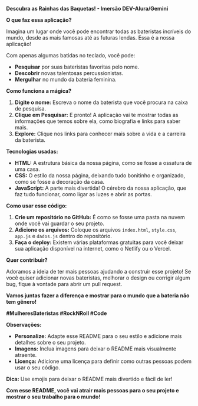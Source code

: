 
**Descubra as Rainhas das Baquetas! - Imersão DEV-Alura/Gemini**

**O que faz essa aplicação?**

Imagina um lugar onde você pode encontrar todas as bateristas incríveis do mundo, desde as mais famosas até as futuras lendas. Essa é a nossa aplicação! 

Com apenas algumas batidas no teclado, você pode:

* **Pesquisar** por suas bateristas favoritas pelo nome.
* **Descobrir** novas talentosas percussionistas.
* **Mergulhar** no mundo da bateria feminina.

**Como funciona a mágica?**

1. **Digite o nome:** Escreva o nome da baterista que você procura na caixa de pesquisa.
2. **Clique em Pesquisar:** E pronto! A aplicação vai te mostrar todas as informações que temos sobre ela, como biografia e links para saber mais.
3. **Explore:** Clique nos links para conhecer mais sobre a vida e a carreira da baterista.

**Tecnologias usadas:**

* **HTML:** A estrutura básica da nossa página, como se fosse a ossatura de uma casa.
* **CSS:** O estilo da nossa página, deixando tudo bonitinho e organizado, como se fosse a decoração da casa.
* **JavaScript:** A parte mais divertida! O cérebro da nossa aplicação, que faz tudo funcionar, como ligar as luzes e abrir as portas.

**Como usar esse código:**

1. **Crie um repositório no GitHub:** É como se fosse uma pasta na nuvem onde você vai guardar o seu projeto.
2. **Adicione os arquivos:** Coloque os arquivos `index.html`, `style.css`, `app.js` e `dados.js` dentro do repositório.
3. **Faça o deploy:** Existem várias plataformas gratuitas para você deixar sua aplicação disponível na internet, como o Netlify ou o Vercel.

**Quer contribuir?**

Adoramos a ideia de ter mais pessoas ajudando a construir esse projeto! Se você quiser adicionar novas bateristas, melhorar o design ou corrigir algum bug, fique à vontade para abrir um pull request.

**Vamos juntas fazer a diferença e mostrar para o mundo que a bateria não tem gênero!**

**#MulheresBateristas #RockNRoll #Code**

**Observações:**

* **Personalize:** Adapte esse README para o seu estilo e adicione mais detalhes sobre o seu projeto.
* **Imagens:** Inclua imagens para deixar o README mais visualmente atraente.
* **Licença:** Adicione uma licença para definir como outras pessoas podem usar o seu código.

**Dica:** Use emojis para deixar o README mais divertido e fácil de ler! 

**Com esse README, você vai atrair mais pessoas para o seu projeto e mostrar o seu trabalho para o mundo!**
